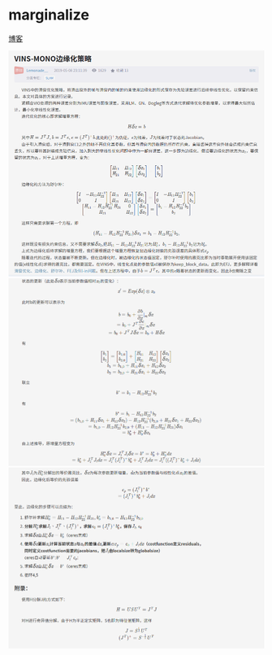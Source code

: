 # marginalize

[博客](https://blog.csdn.net/weixin_41394379/article/details/89975386)

![image](image/1.png)
![image](image/2.png)
![image](image/3.png)
